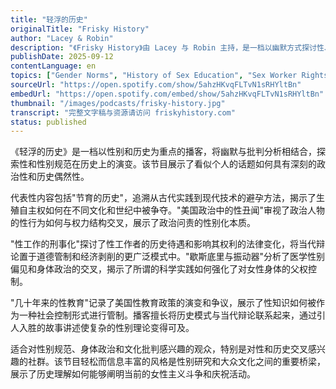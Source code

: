 ```yaml
---
title: "轻浮的历史"
originalTitle: "Frisky History"
author: "Lacey & Robin"
description: "《Frisky History》由 Lacey 与 Robin 主持，是一档以幽默方式探讨性、性别与历史交汇的播客。节目内容涵盖性教育演变、避孕技术发展、性工作权利、政治人物的性丑闻与性别规范的历史变迁。风格轻松但富有批判性，结合历史资料与当代视角，Spotify 评分为 4.6（30+ 条评论），在性别研究与大众文化交叉领域中具有独特影响力。"
publishDate: 2025-09-12
contentLanguage: en
topics: ["Gender Norms", "History of Sex Education", "Sex Worker Rights", "Body Politics", "Cultural Critique"]
sourceUrl: "https://open.spotify.com/show/5ahzHKvqFLTvN1sRHYltBn"
embedUrl: "https://open.spotify.com/embed/show/5ahzHKvqFLTvN1sRHYltBn"
thumbnail: "/images/podcasts/frisky-history.jpg"
transcript: "完整文字稿与资源请访问 friskyhistory.com"
status: published
---
```


《轻浮的历史》是一档以性别和历史为重点的播客，将幽默与批判分析相结合，探索性和性别规范在历史上的演变。该节目展示了看似个人的话题如何具有深刻的政治性和历史偶然性。

代表性内容包括"节育的历史"，追溯从古代实践到现代技术的避孕方法，揭示了生殖自主权如何在不同文化和世纪中被争夺。"美国政治中的性丑闻"审视了政治人物的性行为如何与权力结构交叉，展示了政治问责的性别化本质。

"性工作的刑事化"探讨了性工作者的历史待遇和影响其权利的法律变化，将当代辩论置于道德管制和经济剥削的更广泛模式中。"歇斯底里与振动器"分析了医学性别偏见和身体政治的交叉，揭示了所谓的科学实践如何强化了对女性身体的父权控制。

"几十年来的性教育"记录了美国性教育政策的演变和争议，展示了性知识如何被作为一种社会控制形式进行管制。播客擅长将历史模式与当代辩论联系起来，通过引人入胜的故事讲述使复杂的性别理论变得可及。

适合对性别规范、身体政治和文化批判感兴趣的观众，特别是对性和历史交叉感兴趣的社群。该节目轻松而信息丰富的风格是性别研究和大众文化之间的重要桥梁，展示了历史理解如何能够阐明当前的女性主义斗争和庆祝活动。

